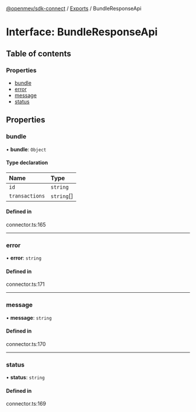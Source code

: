 [@openmev/sdk-connect](../README.md) / [Exports](../modules.md) /
BundleResponseApi

# Interface: BundleResponseApi

## Table of contents

### Properties

- [bundle](BundleResponseApi.md#bundle)
- [error](BundleResponseApi.md#error)
- [message](BundleResponseApi.md#message)
- [status](BundleResponseApi.md#status)

## Properties

### bundle

• **bundle**: `Object`

#### Type declaration

| Name           | Type       |
| :------------- | :--------- |
| `id`           | `string`   |
| `transactions` | `string`[] |

#### Defined in

connector.ts:165

---

### error

• **error**: `string`

#### Defined in

connector.ts:171

---

### message

• **message**: `string`

#### Defined in

connector.ts:170

---

### status

• **status**: `string`

#### Defined in

connector.ts:169
